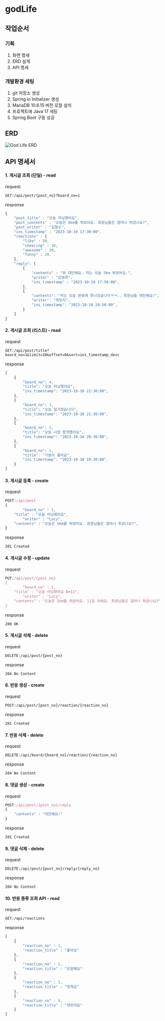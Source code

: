 # godLife

## 작업순서 
### 기획
1. 화면 명세
2. ERD 설계
3. API 명세

### 개발환경 세팅
1. git 저장소 생성
2. Spring io Initializer 생성
3. MariaDB 10.6.15 버전 로컬 설치
4. 프로젝트에 Java 17 세팅
5. Spring Boot 구동 성공  

## ERD
![God Life ERD](/images/godLife.erd.231210.png)


## API 명세서

#### 1. 게시글 조회 (단일) - read
request
```
GET:/api/post/{post_no}?board_no=1
```
response
```javascript
{
	"post_title" : "오늘 러닝했어요",
	"post_contents" : "오늘은 5km를 뛰었어요. 회원님들은 얼마나 뛰셨나요?",
	"post_writer" : "김철수",
	"ins_timestamp" : "2023-10-10 17:30:00",
	"reactions" : {
		"like" : 50,
		"cheering" : 10,
		"awesome" : 30,
		"funny" : 20,
	},
	"reply": [
		{
			"contents" : "와 대단해요. 저는 오늘 3km 뛰었어요.",
			"writer" : "김영희",
			"ins_timestamp" : "2023-10-10 17:50:00",
		},
		{
			"contents": "저는 오늘 문밖에 못나갔습니다ㅋㅋ.. 회원님들 대단해요!",
			"writer": "최민지",
			"ins_timestamp": "2023-10-10 20:50:00",
		}
	]
}
```

#### 2. 게시글 조회 (리스트) - read
request
```
GET:/api/post/title?board_no=1&limit=10&offset=0&sort=ins_timestamp_desc
```
response
```javascript
[
	{
		"board_no": 4,
		"title": "오늘 러닝했어요",
		"ins_timestamp": "2023-10-10 22:30:00",
	}, 
	{
		"board_no": 3,
		"title": "오늘 일기썼습니다",
		"ins_timestamp": "2023-10-10 21:30:00",
	},
	{
		"board_no": 2,
		"title": "오늘 시험 합격했어요",
		"ins_timestamp": "2023-10-10 20:30:00",
	},
	{
		"board_no": 1,
		"title": "기분이 좋아요",
		"ins_timestamp": "2023-10-10 19:30:00",
	}
]
```
#### 3. 게시글 등록 - create
request
```javascript
POST:/api/post
{
        "board_no" : 1,
	"title" : "오늘 러닝했어요",
        "writer" : "Lucy",
	"contents" : "오늘은 5km를 뛰었어요. 회원님들은 얼마나 뛰셨나요?",
}
```
response
```
201 Created
```
#### 4. 게시글 수정 - update
request
```javascript
PUT:/api/post/{post_no}
{
        "board_no" : 1,
	"title" : "오늘 러닝했어요 D+11",
        "writer" : "Lucy",
	"contents" : "오늘은 5km를 뛰었어요. 11일 차에요. 회원님들은 얼마나 뛰셨나요?"
}
```
response
```
200 OK
```

#### 5. 게시글 삭제 - delete
request
```
DELETE:/api/post/{post_no}
```
response
```
204 No Content
```

#### 6. 반응 생성 - create
request
```
POST:/api/post/{post_no}/reaction/{reaction_no}
```
response
```
201 Created
```

#### 7. 반응 삭제 - delete
request
```
DELETE:/api/board/{board_no}/reaction/{reaction_no}
```
response
```
204 No Content
```

#### 8. 댓글 생성 - create
request
```javascript
POST:/api/post/{post_no}/reply
{
	"contents" : "대단해요!"
}
```
response
```
201 Created
```

#### 9. 댓글 삭제 - delete
request
```
DELETE:/api/post/{post_no}/reply/{reply_no}
```
response
```
204 No Content
```

#### 10. 반응 종류 조회 API - read
request
```
GET:/api/reactions
```
response	
```javascript
[
	{
		"reaction_no" : 1,
		"reaction_title" : "좋아요"
	},
	{
		"reaction_no" : 2,
		"reaction_title" : "응원해요"
	},
	{
		"reaction_no" : 3,
		"reaction_title" : "멋져요"
	},
	{
		"reaction_no" : 4,
		"reaction_title" : "재밋어요"
	}
]
```




